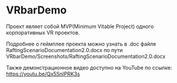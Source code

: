 # VRbarDemo

Проект являет собой MVP(Minimum Vitable Project) одного корпоративных VR проектов.

Подробнее о геймплее проекта можно узнать в .doc файле RaftingScenarioDocumentation2.0.docx по пути VRbarDemo/Screenshots/RaftingScenarioDocumentation2.0.docx

Также демонстрационное видео доступно на YouTube по ссылке: https://youtu.be/Qx5SnlPRK3s  

